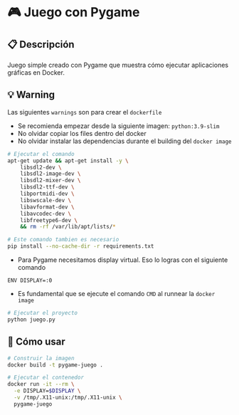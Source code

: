 # 🎮 Juego con Pygame

## 📋 Descripción
Juego simple creado con Pygame que muestra cómo ejecutar aplicaciones gráficas en Docker.

## 💡 Warning
Las siguientes `warnings` son para crear el `dockerfile`
 * Se recomienda empezar desde la siguiente imagen: `python:3.9-slim`
 * No olvidar copiar los files dentro del docker
 * No olvidar instalar las dependencias durante el building del `docker image`
````bash
# Ejecutar el comando
apt-get update && apt-get install -y \
    libsdl2-dev \
    libsdl2-image-dev \
    libsdl2-mixer-dev \
    libsdl2-ttf-dev \
    libportmidi-dev \
    libswscale-dev \
    libavformat-dev \
    libavcodec-dev \
    libfreetype6-dev \
    && rm -rf /var/lib/apt/lists/*

# Este comando tambien es necesario
pip install --no-cache-dir -r requirements.txt
````
 * Para Pygame necesitamos display virtual. Eso lo logras con el siguiente comando
````
ENV DISPLAY=:0
```` 
 * Es fundamental que se ejecute el comando `CMD` al runnear la `docker image`
````bash
# Ejecutar el proyecto
python juego.py
````

## 🚀 Cómo usar
```bash
# Construir la imagen
docker build -t pygame-juego .

# Ejecutar el contenedor
docker run -it --rm \
  -e DISPLAY=$DISPLAY \
  -v /tmp/.X11-unix:/tmp/.X11-unix \
  pygame-juego

